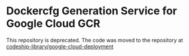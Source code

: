 # Dockercfg Generation Service for Google Cloud GCR

This repository is deprecated. The code was moved to the repository at [codeship-library/google-cloud-deployment](https://github.com/codeship-library/google-cloud-deployment/)
